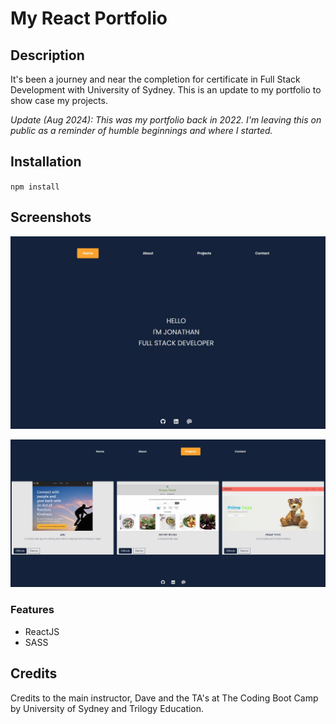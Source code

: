 # My React Portfolio

## Description

It's been a journey and near the completion for certificate in Full Stack Development with University of Sydney. This is an update to my portfolio to show case my projects.

*Update (Aug 2024): This was my portfolio back in 2022. I'm leaving this on public as a reminder of humble beginnings and where I started.*

## Installation

`npm install`

## Screenshots

![home page](./01-home.JPG)

![project page](./01-projects-page.JPG)

### Features

- ReactJS
- SASS

## Credits

Credits to the main instructor, Dave and the TA's at The Coding Boot Camp by University of Sydney and Trilogy Education.
